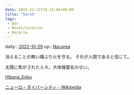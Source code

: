```yaml
---
date: 2024-12-21T15:16:04+09:00
title: "Sarsh"
tags:
 - Bar
 - Novel/Location
 - Nacaria
---
```


daily:: [2022-10-29](Daily_Note/2022-10-29.md)
up:: [Nacarea](Nacarea.md)


消えることの無い燻ぶり火を守る。
それが人間であると信じて。

太陽に焦がされた人々。大体檜葉名のせい。

[Hibana_Enku](Hibana_Enku.md)

[ニューロ・ダイバーシティ - Wikipedia](https://ja.m.wikipedia.org/wiki/%E3%83%8B%E3%83%A5%E3%83%BC%E3%83%AD%E3%83%BB%E3%83%80%E3%82%A4%E3%83%90%E3%83%BC%E3%82%B7%E3%83%86%E3%82%A3)
